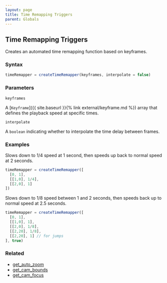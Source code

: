 ```yaml
---
layout: page
title: Time Remapping Triggers
parent: Globals
---
```


## Time Remapping Triggers

Creates an automated time remapping function based on keyframes.

### Syntax

```js
timeRemapper = createTimeRemapper(keyframes, interpolate = false)
```

### Parameters

`keyframes`

A [`Keyframe`]({{ site.baseurl }}{% link external/keyframe.md %}) array that defines the playback speed at specific times.

`interpolate`

A `boolean` indicating whether to interpolate the time delay between frames.

### Examples

Slows down to 1/4 speed at 1 second, then speeds up back to normal speed at 2 seconds.

```js
timeRemapper = createTimeRemapper([
  [0, 1],
  [[1,0], 1/4],
  [[2,0], 1]
])
```

Slows down to 1/8 speed between 1 and 2 seconds, then speeds back up to normal speed at 2.5 seconds.

```js
timeRemapper = createTimeRemapper([
  [0, 1],
  [[1,0], 1],
  [[2,0], 1/8],
  [[2,20], 1/8],
  [[2,20], 1] // for jumps
], true)
```

### Related

- [get_auto_zoom](./get_auto_zoom.md)
- [get_cam_bounds](./get_cam_bounds.md)
- [get_cam_focus](./get_cam_focus.md)
